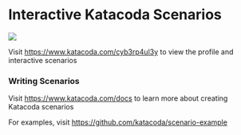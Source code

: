 # Interactive Katacoda Scenarios

[![](http://shields.katacoda.com/katacoda/cyb3rp4ul3y/count.svg)](https://www.katacoda.com/cyb3rp4ul3y "Get your profile on Katacoda.com")

Visit https://www.katacoda.com/cyb3rp4ul3y to view the profile and interactive scenarios

### Writing Scenarios
Visit https://www.katacoda.com/docs to learn more about creating Katacoda scenarios

For examples, visit https://github.com/katacoda/scenario-example
